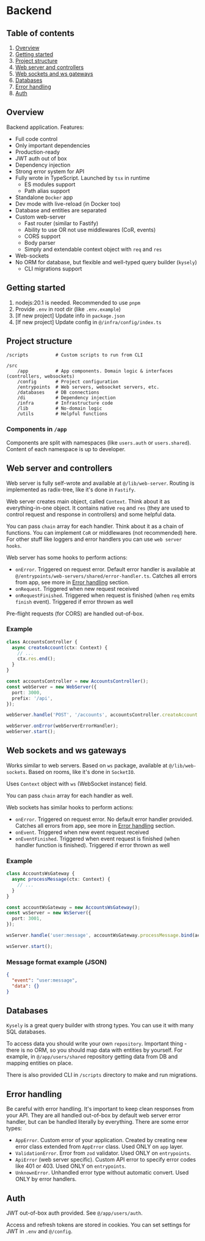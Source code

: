 # Backend

## Table of contents
1. [Overview](#overview)
2. [Getting started](#getting-started)
3. [Project structure](#project-structure)
4. [Web server and controllers](#web-server-and-controllers)
5. [Web sockets and ws gateways](#web-sockets-and-ws-gateways)
6. [Databases](#databases)
7. [Error handling](#error-handling)
8. [Auth](#auth)

## Overview
Backend application. Features:
- Full code control
- Only important dependencies
- Production-ready
- JWT auth out of box
- Dependency injection
- Strong error system for API
- Fully wrote in TypeScript. Launched by `tsx` in runtime
  - ES modules support
  - Path alias support
- Standalone `Docker` app
- Dev mode with live-reload (in Docker too)
- Database and entities are separated
- Custom web-server
  - Fast router (similar to Fastify)
  - Ability to use OR not use middlewares (CoR, events)
  - CORS support
  - Body parser
  - Simply and extendable context object with `req` and `res`
- Web-sockets
- No ORM for database, but flexible and well-typed query builder (`kysely`)
  - CLI migrations support 

## Getting started
1. nodejs:20.1 is needed. Recommended to use `pnpm`
2. Provide `.env` in root dir (like `.env.example`)
3. [If new project] Update info in `package.json`
4. [If new project] Update config in `@/infra/config/index.ts`

## Project structure
```
/scripts          # Custom scripts to run from CLI

/src
    /app          # App components. Domain logic & interfaces (controllers, websockets)
    /config       # Project configuration
    /entrypoints  # Web servers, websocket servers, etc.
    /databases    # DB connections
    /di           # Dependency injection
    /infra        # Infrastructure code
    /lib          # No-domain logic
    /utils        # Helpful functions
```

### Components in `/app`
Components are split with namespaces (like `users.auth` or `users.shared`). Content of each namespace is up to developer.

## Web server and controllers
Web server is fully self-wrote and available at `@/lib/web-server`. Routing is implemented as radix-tree, like it's done in `Fastify`.

Web server creates main object, called `Context`. Think about it as everything-in-one object. It contains native `req` and `res` (they are used to control request and response in controllers) and some helpful data.

You can pass `chain` array for each handler. Think about it as a chain of functions. You can implement `CoR` or middlewares (not recommended) here. For other stuff like loggers and error handlers you can use `web server hooks`.

Web server has some hooks to perform actions:
- `onError`. Triggered on request error. Default error handler is available at `@/entrypoints/web-servers/shared/error-handler.ts`. Catches all errors from app, see more in [Error handling](#error-handling) section.
- `onRequest`. Triggered when new request received
- `onRequestFinished`. Triggered when request is finished (when `req` emits `finish` event). Triggered if error thrown as well

Pre-flight requests (for CORS) are handled out-of-box.

### Example

```typescript
class AccountsController {
  async createAccount(ctx: Context) {
    // ...
    ctx.res.end();
  }
}

const accountsController = new AccountsController();
const webServer = new WebServer({
  port: 3000,
  prefix: '/api',
});

webServer.handle('POST', '/accounts', accountsController.createAccount.bind(accountsController));

webServer.onError(webServerErrorHandler);
webServer.start();
```

## Web sockets and ws gateways
Works similar to web servers. Based on `ws` package, available at `@/lib/web-sockets`. Based on rooms, like it's done in `SocketIO`.

Uses `Context` object with `ws` (WebSocket instance) field.

You can pass `chain` array for each handler as well.

Web sockets has similar hooks to perform actions:
- `onError`. Triggered on request error. No default error handler provided. Catches all errors from app, see more in [Error handling](#error-handling) section.
- `onEvent`. Triggered when new event request received
- `onEventFinished`. Triggered when event request is finished (when handler function is finished). Triggered if error thrown as well

### Example

```typescript
class AccountsWsGateway {
  async processMessage(ctx: Context) {
    // ...
  }
}

const accountWsGateway = new AccountsWsGateway();
const wsServer = new WsServer({
  port: 3001,
});

wsServer.handle('user:message', accountWsGateway.processMessage.bind(accountWsGateway));

wsServer.start();
```

### Message format example (JSON)

```json
{
  "event": "user:message",
  "data": {}
}
```

## Databases
`Kysely` is a great query builder with strong types. You can use it with many SQL databases.

To access data you should write your own `repository`. Important thing - there is no ORM, so you should map data with entities by yourself. For example, in `@/app/users/shared` repository getting data from DB and mapping entities on place.

There is also provided CLI in `/scripts` directory to make and run migrations.

## Error handling
Be careful with error handling. It's important to keep clean responses from your API. They are all handled out-of-box by default web server error handler, but can be handled literally by everything. There are some error types:
- `AppError`. Custom error of your application. Created by creating new error class extended from `AppError` class. Used ONLY on `app` layer.
- `ValidationError`. Error from `zod` validator. Used ONLY on `entrypoints`.
- `ApiError` (web server specific). Custom API error to specify error codes like 401 or 403. Used ONLY on `entrypoints`.
- `UnknownError`. Unhandled error type without automatic convert. Used ONLY by error handlers.

## Auth
JWT out-of-box auth provided. See `@/app/users/auth`.

Access and refresh tokens are stored in cookies. You can set settings for JWT in `.env` and `@/config`.